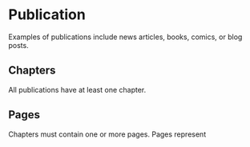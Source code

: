 # Publication

Examples of publications include news articles, books, comics, or blog posts.

## Chapters

All publications have at least one chapter. 

## Pages

Chapters must contain one or more pages. Pages represent 